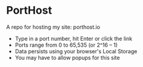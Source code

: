 # PortHost

A repo for hosting my site: porthost.io

- Type in a port number, hit Enter or click the link
- Ports range from 0 to 65,535 (or 2^16 – 1)
- Data persists using your browser's Local Storage
- You may have to allow popups for this site
